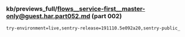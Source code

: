 ### kb/previews_full/flows__service-first__master-only@guest.har.part052.md (part 002)

```md
try-environment=live,sentry-release=191110.5e092a20,sentry-public_
```

```
